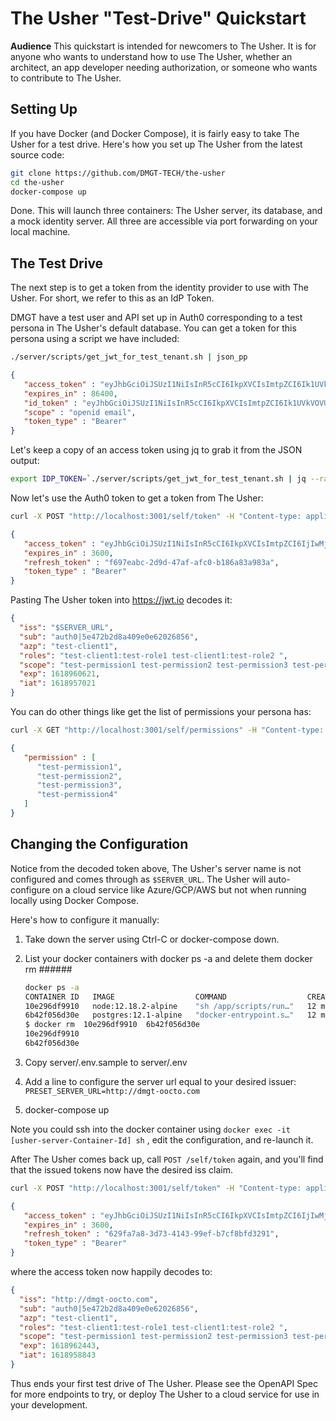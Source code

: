 # The Usher "Test-Drive" Quickstart

**Audience** This quickstart is intended for newcomers to The Usher.  It is for anyone who wants to understand how to use The Usher, whether an architect, an app developer needing authorization, or someone who wants to contribute to The Usher.

## Setting Up

If you have Docker (and Docker Compose), it is fairly easy to take The Usher for a test drive.  Here's how you set up The Usher from the latest source code:

```sh
git clone https://github.com/DMGT-TECH/the-usher
cd the-usher
docker-compose up
```

Done. This will launch three containers: The Usher server, its database, and a mock identity server.  All three are accessible via port forwarding on your local machine.

## The Test Drive

The next step is to get a token from the identity provider to use with The Usher.  For short, we refer to this as an IdP Token.

DMGT have a test user and API set up in Auth0 corresponding to a test persona in The Usher's default database. You can get a token for this persona using a script we have included:

```sh
./server/scripts/get_jwt_for_test_tenant.sh | json_pp
```

```json
{
   "access_token" : "eyJhbGciOiJSUzI1NiIsInR5cCI6IkpXVCIsImtpZCI6Ik1UVkVOVUV5TkVZelJrWkZNekpDTURrek5UZzJSRGRGUWpSQ05rWTROemhFUkRaR00wSTFNdyJ9.eyJpc3MiOiJodHRwczovL2RtZ3QtdGVzdC5hdXRoMC5jb20vIiwic3ViIjoiYXV0aDB8NWU0NzJiMmQ4YTQwOWUwZTYyMDI2ODU2IiwiYXVkIjpbImh0dHBzOi8vdXMtY2VudHJhbDEtZG1ndC1vb2N0by5jbG91ZGZ1bmN0aW9ucy5uZXQvdGhlLXVzaGVyIiwiaHR0cHM6Ly9kbWd0LXRlc3QuYXV0aDAuY29tL3VzZXJpbmZvIl0sImlhdCI6MTYxODk1Njc5MiwiZXhwIjoxNjE5MDQzMTkyLCJhenAiOiJTWHZLN3ByUGtSUER5RWxFQ0xPMXJ6TEJLUTNiaE11ciIsInNjb3BlIjoib3BlbmlkIGVtYWlsIiwiZ3R5IjoicGFzc3dvcmQifQ.tGGVnuYGv33G-tov581SUSpt-rDDLNYLhS7Olyp6g6cXnuvg-BWco5csy7MsY_SMhMIM5MslK5PN7n42CPZpSbSb-kcb-QqOXCAdkuNDchXrw-8gtnno7fhvWX8rmV8O4yCbfFyi0giTUJHKzEJozp6IQbKOqRSX38rOic7enKnuPueJ9-Ate78p02qT3EH06tjHtBk7xzgokwPf-EZyDsO9Phk_MJiEAalE-S0a4_ymbAt0-HVn78TpOD5gisGDBWmOXGE557Gs1d2DSB8IW5wP-YLv-StR9AdS1SKf24nPcw76FD_1CxN02zqR3nDAvHtnICcKcVvnpug1mFP61A",
   "expires_in" : 86400,
   "id_token" : "eyJhbGciOiJSUzI1NiIsInR5cCI6IkpXVCIsImtpZCI6Ik1UVkVOVUV5TkVZelJrWkZNekpDTURrek5UZzJSRGRGUWpSQ05rWTROemhFUkRaR00wSTFNdyJ9.eyJlbWFpbCI6InRlc3QtdXNlcjFAZG1ndG9vY3RvLmNvbSIsImVtYWlsX3ZlcmlmaWVkIjpmYWxzZSwiaXNzIjoiaHR0cHM6Ly9kbWd0LXRlc3QuYXV0aDAuY29tLyIsInN1YiI6ImF1dGgwfDVlNDcyYjJkOGE0MDllMGU2MjAyNjg1NiIsImF1ZCI6IlNYdks3cHJQa1JQRHlFbEVDTE8xcnpMQktRM2JoTXVyIiwiaWF0IjoxNjE4OTU2NzkyLCJleHAiOjE2MTg5OTI3OTJ9.ayecXkRqmq8Llb-Lm_BOKuUk9t0Ovcdacx8ojUB7EC_oNlh6fhIrMTnb6yfkGC4v1CRJmZ-WhiTKvlC5GzWI8Fl6xV_iCX6KrdhuaDyHLA5aHH_1VEGbluzpW39LIpxOkQi1aT6X9LX625-6lO20GKxNnVxTzryCbfUPhcfX0_Uo8zEU-mKycu3ujFB3_D6lQ5Rh1NLHQeFlY1NfUAVqzAVsoHA8xaGAro7gKIq19QPXgj1lvPKDbOMN2z_uK9pTLcd_loxoUP0GiJnplPNOx_9YRbq8Uk69XDacYsZoz58pDLIG59LeBC7UVqECOP97ChGgIHiqZVkqddcKt3feMQ",
   "scope" : "openid email",
   "token_type" : "Bearer"
}
```

Let's keep a copy of an access token using jq to grab it from the JSON output:

```sh
export IDP_TOKEN=`./server/scripts/get_jwt_for_test_tenant.sh | jq --raw-output .access_token`
```

Now let's use the Auth0 token to get a token from The Usher:

```sh
curl -X POST "http://localhost:3001/self/token" -H "Content-type: application/json" -H "Authorization: Bearer $IDP_TOKEN"  -H "client_id: test-client1" | json_pp
```

```json
{
   "access_token" : "eyJhbGciOiJSUzI1NiIsInR5cCI6IkpXVCIsImtpZCI6IjIwMjEtMDQtMTlUMTg6NDk6MTkuMzM2KzAwOjAwIn0.eyJpc3MiOiIkU0VSVkVSX1VSTCIsInN1YiI6ImF1dGgwfDVlNDcyYjJkOGE0MDllMGU2MjAyNjg1NiIsImF6cCI6InRlc3QtY2xpZW50MSIsInJvbGVzIjoidGVzdC1jbGllbnQxOnRlc3Qtcm9sZTEgdGVzdC1jbGllbnQxOnRlc3Qtcm9sZTIgIiwic2NvcGUiOiJ0ZXN0LXBlcm1pc3Npb24xIHRlc3QtcGVybWlzc2lvbjIgdGVzdC1wZXJtaXNzaW9uMyB0ZXN0LXBlcm1pc3Npb240IHRlc3QtcGVybWlzc2lvbjgiLCJleHAiOjE2MTg5NjA2MjEsImlhdCI6MTYxODk1NzAyMX0.XhkKZKF9ob23NcRwYUFd40DoSPMPu9r_ka_fM3boaAqp3i6J74oISjUN8ygWlMbYSZXXjdmvLsfyhbRIqBGO_oFTfiiJYSwVI7peGwDC-rsi6R3mapdMXDWwVsU5omtG4DO_k5TOS1jvQXKQSfXj-D2bNpDzYm0x121TXfE4ZLW1rf2TCNO29Smbm-BBp8xckvp8hq3-XrQG_BeRm2-EnpX5boYnQgHGad7mfjU1gAELx1ryiEwv5-9DgUgkEzAXQuFzGb0_7dob8WMLzsKVdORDj-Rm76mQHVO4OVbIPhn_R0xMXgUaZW80ksTdKagh01y-Y-hWdW62DRRFglyv6A",
   "expires_in" : 3600,
   "refresh_token" : "f697eabc-2d9d-47af-afc0-b186a83a983a",
   "token_type" : "Bearer"
}
```

Pasting The Usher token into <https://jwt.io> decodes it:

```json
{
  "iss": "$SERVER_URL",
  "sub": "auth0|5e472b2d8a409e0e62026856",
  "azp": "test-client1",
  "roles": "test-client1:test-role1 test-client1:test-role2 ",
  "scope": "test-permission1 test-permission2 test-permission3 test-permission4 test-permission8",
  "exp": 1618960621,
  "iat": 1618957021
}
```

You can do other things like get the list of permissions your persona has:

```sh
curl -X GET "http://localhost:3001/self/permissions" -H "Content-type: application/json" -H "Authorization: Bearer $IDP_TOKEN"  -H "client_id: test-client1" | json_pp
```

```json
{
   "permission" : [
      "test-permission1",
      "test-permission2",
      "test-permission3",
      "test-permission4"
   ]
}
```

## Changing the Configuration

Notice from the decoded token above, The Usher's server name is not configured and comes through as `$SERVER_URL`. The Usher will auto-configure on a cloud service like Azure/GCP/AWS but not when running locally using Docker Compose.

Here's how to configure it manually:

1. Take down the server using Ctrl-C or docker-compose down.
1. List your docker containers with docker ps -a  and delete them docker rm ######

   ```sh
   docker ps -a
   CONTAINER ID   IMAGE                  COMMAND                  CREATED          STATUS                       PORTS     NAMES
   10e296df9910   node:12.18.2-alpine    "sh /app/scripts/run…"   12 minutes ago   Exited (137) 5 seconds ago             the-usher_usher-server_1
   6b42f056d30e   postgres:12.1-alpine   "docker-entrypoint.s…"   12 minutes ago   Exited (0) 4 seconds ago               the-usher_db_1
   $ docker rm  10e296df9910  6b42f056d30e
   10e296df9910
   6b42f056d30e
   ```

1. Copy server/.env.sample to server/.env
1. Add a line to configure the server url equal to your desired issuer:  `PRESET_SERVER_URL=http://dmgt-oocto.com`
1. docker-compose up

Note you could ssh into the docker container using `docker exec -it [usher-server-Container-Id] sh` , edit the configuration, and re-launch it.

After The Usher comes back up, call `POST /self/token` again, and you'll find that the issued tokens now have the desired iss claim.

```sh
curl -X POST "http://localhost:3001/self/token" -H "Content-type: application/json" -H "Authorization: Bearer $IDP_TOKEN"  -H "client_id: test-client1" | json_pp
```

```json
{
   "access_token" : "eyJhbGciOiJSUzI1NiIsInR5cCI6IkpXVCIsImtpZCI6IjIwMjEtMDQtMTlUMTg6NDk6MTkuMzM2KzAwOjAwIn0.eyJpc3MiOiJodHRwOi8vZG1ndC1vb2N0by5jb20iLCJzdWIiOiJhdXRoMHw1ZTQ3MmIyZDhhNDA5ZTBlNjIwMjY4NTYiLCJhenAiOiJ0ZXN0LWNsaWVudDEiLCJyb2xlcyI6InRlc3QtY2xpZW50MTp0ZXN0LXJvbGUxIHRlc3QtY2xpZW50MTp0ZXN0LXJvbGUyICIsInNjb3BlIjoidGVzdC1wZXJtaXNzaW9uMSB0ZXN0LXBlcm1pc3Npb24yIHRlc3QtcGVybWlzc2lvbjMgdGVzdC1wZXJtaXNzaW9uNCB0ZXN0LXBlcm1pc3Npb244IiwiZXhwIjoxNjE4OTYyNDQzLCJpYXQiOjE2MTg5NTg4NDN9.t7m9KtbakZxrWD4ALuVk0UgmQuYv2SGgx8H9SyFsxX7fjAXvQMOJ7P91BUjNLYPGnBG5TCmO2oaC3PqNGiRDLMfKzUa0S9lrepdkf6zFTlL93ScEnFaxrJuKty3UVyk-iDP_2CC46gxu6ihIr28zDu73TawQQjzr1UT4LYhNOK9Zq7tGDHE8WZPuXitbzr4WlhxiXEXxr1D8R6FS6unpp0xCsOl-XKaRMUAVwERk5S3Cub1FFFKJrKJ22PwD4Uss8lQN0WyHlJ6zWlPvDf3TieNVlm1wsxaPTYDbEbbS6CKYMRotC0xRE0xbaggZ-wBEJWzH78ub5TyGMjhdG1FZ2Q",
   "expires_in" : 3600,
   "refresh_token" : "629fa7a8-3d73-4143-99ef-b7cf8bfd3291",
   "token_type" : "Bearer"
}
```

where the access token now happily decodes to:

```json
{
  "iss": "http://dmgt-oocto.com",
  "sub": "auth0|5e472b2d8a409e0e62026856",
  "azp": "test-client1",
  "roles": "test-client1:test-role1 test-client1:test-role2 ",
  "scope": "test-permission1 test-permission2 test-permission3 test-permission4 test-permission8",
  "exp": 1618962443,
  "iat": 1618958843
}
```

Thus ends your first test drive of The Usher.  Please see the OpenAPI Spec for more endpoints to try, or deploy The Usher to a cloud service for use in your development.
